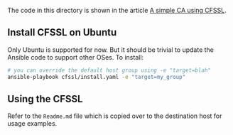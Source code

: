 The code in this directory is shown in the article [A simple CA using CFSSL](https://kalfeher.com/simple-CA-with-CFSSL/).
## Install CFSSL on Ubuntu
Only Ubuntu is supported for now. But it should be trivial to update the Ansible code to support other OSes.
To install:
```bash
# you can override the default host group using -e "target=blah"
ansible-playbook cfssl/install.yaml -e "target=my_group"
```
## Using the CFSSL
Refer to the  `Readme.md` file which is copied over to the destination host for usage examples. 